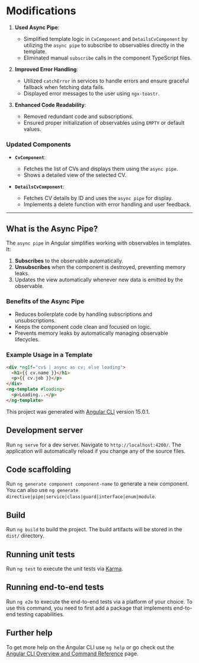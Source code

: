 # Modifications

1. **Used Async Pipe**:
   - Simplified template logic in `CvComponent` and `DetailsCvComponent` by utilizing the `async pipe` to subscribe to observables directly in the template.
   - Eliminated manual `subscribe` calls in the component TypeScript files.

2. **Improved Error Handling**:
   - Utilized `catchError` in services to handle errors and ensure graceful fallback when fetching data fails.
   - Displayed error messages to the user using `ngx-toastr`.

3. **Enhanced Code Readability**:
   - Removed redundant code and subscriptions.
   - Ensured proper initialization of observables using `EMPTY` or default values.

### Updated Components

- **`CvComponent`**:
  - Fetches the list of CVs and displays them using the `async pipe`.
  - Shows a detailed view of the selected CV.

- **`DetailsCvComponent`**:
  - Fetches CV details by ID and uses the `async pipe` for display.
  - Implements a delete function with error handling and user feedback.

---

## What is the Async Pipe?

The `async pipe` in Angular simplifies working with observables in templates. It:
1. **Subscribes** to the observable automatically.
2. **Unsubscribes** when the component is destroyed, preventing memory leaks.
3. Updates the view automatically whenever new data is emitted by the observable.

### Benefits of the Async Pipe
- Reduces boilerplate code by handling subscriptions and unsubscriptions.
- Keeps the component code clean and focused on logic.
- Prevents memory leaks by automatically managing observable lifecycles.

### Example Usage in a Template

```html
<div *ngIf="cv$ | async as cv; else loading">
  <h1>{{ cv.name }}</h1>
  <p>{{ cv.job }}</p>
</div>
<ng-template #loading>
  <p>Loading...</p>
</ng-template>
```

This project was generated with [Angular CLI](https://github.com/angular/angular-cli) version 15.0.1.

## Development server

Run `ng serve` for a dev server. Navigate to `http://localhost:4200/`. The application will automatically reload if you change any of the source files.

## Code scaffolding

Run `ng generate component component-name` to generate a new component. You can also use `ng generate directive|pipe|service|class|guard|interface|enum|module`.

## Build

Run `ng build` to build the project. The build artifacts will be stored in the `dist/` directory.

## Running unit tests

Run `ng test` to execute the unit tests via [Karma](https://karma-runner.github.io).

## Running end-to-end tests

Run `ng e2e` to execute the end-to-end tests via a platform of your choice. To use this command, you need to first add a package that implements end-to-end testing capabilities.

## Further help

To get more help on the Angular CLI use `ng help` or go check out the [Angular CLI Overview and Command Reference](https://angular.io/cli) page.
